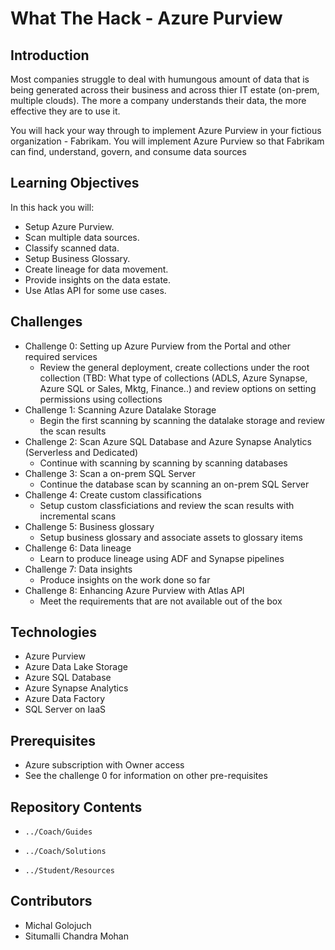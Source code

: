 # What The Hack - Azure Purview
## Introduction
Most companies struggle to deal with humungous amount of data that is being generated across their business and across thier IT estate (on-prem, multiple clouds). The more a company understands their data, the more effective they are to use it.

You will hack your way through to implement Azure Purview in your fictious organization - Fabrikam. You will implement Azure Purview so that Fabrikam can find, understand, govern, and consume data sources

## Learning Objectives
In this hack you will:
- Setup Azure Purview.
- Scan multiple data sources.
- Classify scanned data.
- Setup Business Glossary.
- Create lineage for data movement.
- Provide insights on the data estate.
- Use Atlas API for some use cases.

## Challenges
-  Challenge 0: Setting up Azure Purview from the Portal and other required services
   -  Review the general deployment, create collections under the root collection (TBD: What type of collections (ADLS, Azure Synapse, Azure SQL or Sales, Mktg,            Finance..) and review options on setting permissions using collections
-  Challenge 1: Scanning Azure Datalake Storage
   -  Begin the first scanning by scanning the datalake storage and review the scan results
-  Challenge 2: Scan Azure SQL Database and Azure Synapse Analytics (Serverless and Dedicated)
   -  Continue with scanning by scanning by scanning databases
-  Challenge 3: Scan a on-prem SQL Server
   -  Continue the database scan by scanning an on-prem SQL Server
-  Challenge 4: Create custom classifications
   -  Setup custom classficiations and review the scan results with incremental scans
-  Challenge 5: Business glossary
   -  Setup business glossary and associate assets to glossary items
-  Challenge 6: Data lineage
   -  Learn to produce lineage using ADF and Synapse pipelines
-  Challenge 7: Data insights
   -  Produce insights on the work done so far
-  Challenge 8: Enhancing Azure Purview with Atlas API
   -  Meet the requirements that are not available out of the box

## Technologies
-  Azure Purview
-  Azure Data Lake Storage
-  Azure SQL Database
-  Azure Synapse Analytics
-  Azure Data Factory
-  SQL Server on IaaS

## Prerequisites
-  Azure subscription with Owner access
-  See the challenge 0 for information on other pre-requisites

## Repository Contents
- `../Coach/Guides`

- `../Coach/Solutions`

- `../Student/Resources`


## Contributors
- Michal Golojuch
- Situmalli Chandra Mohan
